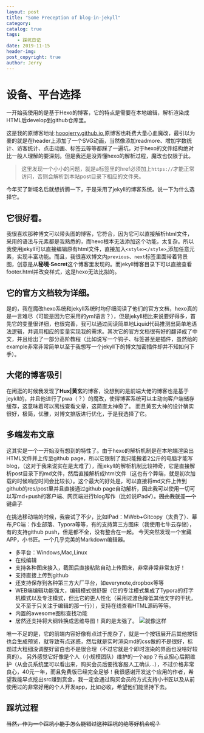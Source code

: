 ```yaml
---
layout: post
title: "Some Preception of blog-in-jekyll"
category: 
catalog: true
tags: 
    - 踩坑日记
date: 2019-11-15
header-img: 
post_copyright: true
author: Jerry
---
```


# 设备、平台选择

一开始我使用的是基于Hexo的博客，它的特点是需要在本地编辑，解析渲染成HTML后develop到github仓库里。

这是我的原博客地址:<a href="https://hooojerry.github.io/">hooojerry.github.io</a>,原博客也耗费大量心血魔改，最引以为豪的就是在header上添加了一个SVG动画，当然像添加readmore、增加字数统计、访客统计、点击动画、标签云等等都踩了一遍坑，对于hexo的文件结构绝对比一般人理解的要深刻。但是我还是没弄懂hexo的解析过程，魔改也仅限于此。
> 这里发现一个小小的问题，就是a标签里的href必须加上`https://`才能正常访问，否则会解析到本站post目录下相应的文件夹。


今年买了新域名后就想折腾一下，于是采用了jekyll的博客系统。说一下为什么选择它。
## 它很好看。
我很喜欢那种博文可以带头图的博客，它符合，因为它可以直接解析html文件，采用的语法与元素都是我熟悉的，而hexo根本无法添加这个功能，太复杂。所以我使用jekyll可以直接编辑原有html文件，直接加入`<style></style>`,添加任意元素，实现丰富功能。而且，我很喜欢博文内`previous`、`next`标签里面带着背景图，创意是从**秘境·Secret**这个博客里发现的。而jekyll博客目录下可以直接查看footer.html并改变样式，这是hexo无法比拟的。
## 它的官方文档较为详细。
是的，我在魔改hexo系统和jekyll系统时均仔细阅读了他们的官方文档，hexo真的是一言难尽（可能是因为它采用的yml语言？），但是jekyll相比来说要好得多，首先它的变量很详细，也很完善，我可以通过阅读简单地Liquid代码推测出简单地语法逻辑，并调用相应的变量实现我的需求。其次它的官方文档很有好的翻译成了中文，并且给出了一部分高阶教程（比如说写一个钩子、标签甚至是插件，虽然给的example非常非常简单以至于我想写一个jekyll下的博文加密插件却并不知如何下手）。
## 大佬的博客吸引

在闲逛的时候我发现了**Hux|黄玄**的博客，没想到的是前端大佬的博客也是基于jeykll的，并且他进行了pwa（？）的魔改，使得博客系统可以主动向客户端储存缓存，这意味着可以离线查看文章，这简直太神奇了。
而且黄玄大神的设计确实很好，极简，优雅，对博文排版进行优化，于是我选择了它。

## 多端发布文章

这其实是一个一开始没有想到的特性了。由于hexo的解析机制是在本地端渲染出HTML文件并上传至github page，所以它限制了我只能搬着2公斤的电脑才能写blog，（这对于我来说实在是太难了），而jekyll的解析机制比较神奇，它是直接解析post目录下的md文件，然后直接解析成html文件（这也有个弊端，就是初次加载的时候响应时间会比较长）。这个最大的好处是，可以直接将md文件上传到github的res/post里并且直接通过github page自动解析，因此我可以使用一切可以写md+push的客户端、网页端进行blog写作（比如说iPad√）。~~因此我就差一个键盘了~~

在挑选移动端的时候，我尝试了不少，比如IPad：MWeb+Gitcopy（太贵了）、幕布,PC端：作业部落、Typora等等，有的支持第三方图床（我使用七牛云存储），有的支持github push，但是都不全，没有整合在一起。
今天突然发现一个宝藏APP，小书匠。一个几乎完美的Markdown编辑器。
- 多平台：Windows,Mac,Linux
- 在线编辑
- 支持各种图床接入，截图后直接粘贴自动上传图床，非常非常非常友好！
- 支持直接上传到github
- 还支持保存到各种第三方大厂平台，如everynote,dropbox等等
- WEB端编辑功能强大，编辑模式很舒服（它的专注模式集成了Typora的打字机模式以及专注模式，但比它的更人性化（采用过渡色降低其他文字的干扰，又不至于只关注于编辑的那一行）），支持在线查看HTML源码等等。
- 内置的awesome图标查找功能
- 居然还支持将大纲转换成思维导图！真的是太强了。
![就像这样](http://blog.img.hackerjerry.top/1573827798086.png)


唯一不足的是，它的前端内容好像有点过于庞杂了，就是一个按钮展开后其他按钮也会生成预览，就导致有点迷惑，然后就是实时渲染md的css做的不是很好，标题过大粗细没调整好留白也不是很合理（不过它就是个即时渲染的界面也没啥好较真的）。
另外感觉它好像是个人（小规模团队）维护的一个app？有点担心后期维护（从会员系统里可以看出来，购买会员后要找客服人工确认…），不过价格非常良心，40元一年，而且免费版已经完全足够！我很感谢开发这个应用的作者，希望我能早点挖出src赚到赏金，我一定会通过购买会员的方式支持小书匠以及从前使用过的非常好用的个人开发app，比如必收，希望他们能坚持下去。

## 踩坑过程
~~当然，作为一个踩坑小能手怎么能错过这种踩坑的绝等好机会呢？~~
